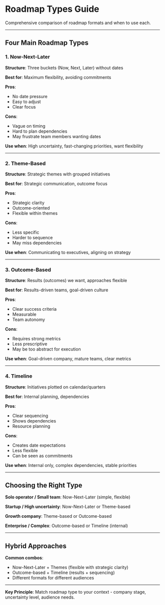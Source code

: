 # Roadmap Types Guide

Comprehensive comparison of roadmap formats and when to use each.

---

## Four Main Roadmap Types

### 1. Now-Next-Later

**Structure**: Three buckets (Now, Next, Later) without dates

**Best for**: Maximum flexibility, avoiding commitments

**Pros**:
- No date pressure
- Easy to adjust
- Clear focus

**Cons**:
- Vague on timing
- Hard to plan dependencies
- May frustrate team members wanting dates

**Use when**: High uncertainty, fast-changing priorities, want flexibility

---

### 2. Theme-Based

**Structure**: Strategic themes with grouped initiatives

**Best for**: Strategic communication, outcome focus

**Pros**:
- Strategic clarity
- Outcome-oriented
- Flexible within themes

**Cons**:
- Less specific
- Harder to sequence
- May miss dependencies

**Use when**: Communicating to executives, aligning on strategy

---

### 3. Outcome-Based

**Structure**: Results (outcomes) we want, approaches flexible

**Best for**: Results-driven teams, goal-driven culture

**Pros**:
- Clear success criteria
- Measurable
- Team autonomy

**Cons**:
- Requires strong metrics
- Less prescriptive
- May be too abstract for execution

**Use when**: Goal-driven company, mature teams, clear metrics

---

### 4. Timeline

**Structure**: Initiatives plotted on calendar/quarters

**Best for**: Internal planning, dependencies

**Pros**:
- Clear sequencing
- Shows dependencies
- Resource planning

**Cons**:
- Creates date expectations
- Less flexible
- Can be seen as commitments

**Use when**: Internal only, complex dependencies, stable priorities

---

## Choosing the Right Type

**Solo operator / Small team**: Now-Next-Later (simple, flexible)

**Startup / High uncertainty**: Now-Next-Later or Theme-based

**Growth company**: Theme-based or Outcome-based

**Enterprise / Complex**: Outcome-based or Timeline (internal)

---

## Hybrid Approaches

**Common combos**:
- Now-Next-Later + Themes (flexible with strategic clarity)
- Outcome-based + Timeline (results + sequencing)
- Different formats for different audiences

---

**Key Principle**: Match roadmap type to your context - company stage, uncertainty level, audience needs.
